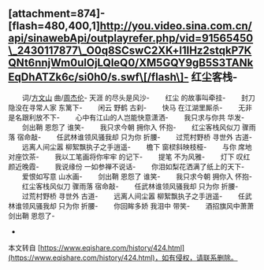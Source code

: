 \[attachment=874\]-
\[flash=480,400,1\]http://you.video.sina.com.cn/api/sinawebApi/outplayrefer.php/vid=91565450\_2430117877\_O0q8SCswC2XK+l1lHz2stqkP7KQNt6nnjWm0ulOjLQleQ0/XM5GQY9gB5S3TANkEqDhATZk6c/si0h0/s.swf\[/flash\]-
 **红尘客栈**-
-
　　词/[方文山](http://baike.baidu.com/view/3026.htm) 曲/[周杰伦](http://baike.baidu.com/view/2632.htm)-
 天涯 的尽头是风沙-
　　红尘 的故事叫牵挂-
　　封刀隐没在寻常人家 东篱下-
　　闲云 野鹤 古刹-
　　快马 在江湖里厮杀-
　　无非 是名跟利放不下-
　　心中有江山的人岂能快意潇洒-
　　我只求与你共 华发-
　　剑出鞘 恩怨了 谁笑-
　　我只求今朝 拥你入 怀抱-
　　红尘客栈风似刀 骤雨落 宿命敲-
　　任武林谁领风骚我却 只为你 折腰-
　　过荒村野桥 寻世外 古道-
　　远离人间尘嚣 柳絮飘执子之手逍遥-
　　檐下 窗棂斜映枝桠-
　　与你 席地对座饮茶-
　　我以工笔画将你牢牢 的记下-
　　提笔 不为风雅-
　　灯下 叹红颜近晚霞-
　　我说缘份 一如参禅不说话-
　　你泪如梨花洒满了纸上的天下-
　　爱恨如写意 山水画-
　　剑出鞘 恩怨了 谁笑-
　　我只求今朝 拥你入 怀抱-
　　红尘客栈风似刀 骤雨落 宿命敲-
　　任武林谁领风骚我却 只为你 折腰-
　　过荒村野桥 寻世外 古道-
　　远离人间尘嚣 柳絮飘执子之手逍遥-
　　任武林谁领风骚我却 只为你 折腰-
　　你回眸多娇 我泪中 带笑-
　　酒招旗风中萧萧 剑出鞘 恩怨了-

-

本文转自 [https://www.eqishare.com/history/424.html](https://www.eqishare.com/history/424.html)，如有侵权，请联系删除。
